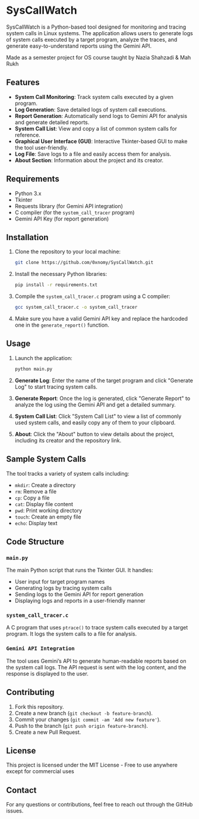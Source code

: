# SysCallWatch

SysCallWatch is a Python-based tool designed for monitoring and tracing system calls in Linux systems. The application allows users to generate logs of system calls executed by a target program, analyze the traces, and generate easy-to-understand reports using the Gemini API.

Made as a semester project for OS course taught by Nazia Shahzadi & Mah Rukh

## Features

- **System Call Monitoring**: Track system calls executed by a given program.
- **Log Generation**: Save detailed logs of system call executions.
- **Report Generation**: Automatically send logs to Gemini API for analysis and generate detailed reports.
- **System Call List**: View and copy a list of common system calls for reference.
- **Graphical User Interface (GUI)**: Interactive Tkinter-based GUI to make the tool user-friendly.
- **Log File**: Save logs to a file and easily access them for analysis.
- **About Section**: Information about the project and its creator.

## Requirements

- Python 3.x
- Tkinter
- Requests library (for Gemini API integration)
- C compiler (for the `system_call_tracer` program)
- Gemini API Key (for report generation)

## Installation

1. Clone the repository to your local machine:
   ```bash
   git clone https://github.com/0xnomy/SysCallWatch.git
   ```
   
2. Install the necessary Python libraries:
   ```bash
   pip install -r requirements.txt
   ```

3. Compile the `system_call_tracer.c` program using a C compiler:
   ```bash
   gcc system_call_tracer.c -o system_call_tracer
   ```

4. Make sure you have a valid Gemini API key and replace the hardcoded one in the `generate_report()` function.

## Usage

1. Launch the application:
   ```bash
   python main.py
   ```

2. **Generate Log**: Enter the name of the target program and click "Generate Log" to start tracing system calls.

3. **Generate Report**: Once the log is generated, click "Generate Report" to analyze the log using the Gemini API and get a detailed summary.

4. **System Call List**: Click "System Call List" to view a list of commonly used system calls, and easily copy any of them to your clipboard.

5. **About**: Click the "About" button to view details about the project, including its creator and the repository link.

## Sample System Calls

The tool tracks a variety of system calls including:

- `mkdir`: Create a directory
- `rm`: Remove a file
- `cp`: Copy a file
- `cat`: Display file content
- `pwd`: Print working directory
- `touch`: Create an empty file
- `echo`: Display text

## Code Structure

### `main.py`
The main Python script that runs the Tkinter GUI. It handles:
- User input for target program names
- Generating logs by tracing system calls
- Sending logs to the Gemini API for report generation
- Displaying logs and reports in a user-friendly manner

### `system_call_tracer.c`
A C program that uses `ptrace()` to trace system calls executed by a target program. It logs the system calls to a file for analysis.

### `Gemini API Integration`
The tool uses Gemini’s API to generate human-readable reports based on the system call logs. The API request is sent with the log content, and the response is displayed to the user.

## Contributing

1. Fork this repository.
2. Create a new branch (`git checkout -b feature-branch`).
3. Commit your changes (`git commit -am 'Add new feature'`).
4. Push to the branch (`git push origin feature-branch`).
5. Create a new Pull Request.

## License

This project is licensed under the MIT License - Free to use anywhere except for commercial uses

## Contact

For any questions or contributions, feel free to reach out through the GitHub issues.

